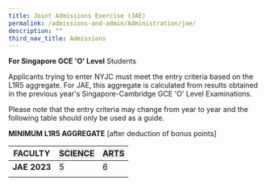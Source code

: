 ```yaml
---
title: Joint Admissions Exercise (JAE)
permalink: /admissions-and-admin/Administration/jae/
description: ""
third_nav_title: Admissions
---
```

**For Singapore GCE 'O' Level** Students

Applicants trying to enter NYJC must meet the entry criteria based on the L1R5 aggregate. For JAE, this aggregate is calculated from results obtained in the previous year's Singapore-Cambridge GCE 'O' Level Examinations.

Please note that the entry criteria may change from year to year and the following table should only be used as a guide.

**MINIMUM L1R5 AGGREGATE** [after deduction of bonus points]

<table class="tg">
<thead>
  <tr>
    <th class="tg-c1uv"><span style="font-weight:700;font-style:inherit">FACULTY</span></th>
    <th class="tg-x4kc"><span style="font-weight:inherit;font-style:inherit;background-color:#EAEAEA">SCIENCE</span></th>
    <th class="tg-x4kc"><span style="font-weight:inherit;font-style:inherit;background-color:#EAEAEA">ARTS</span></th>
  </tr>



<tbody>
  <tr>
    <td class="tg-c1uv"><span style="font-weight:700;font-style:inherit">JAE 2023</span></td>
    <td class="tg-x4kc"><span style="font-weight:inherit;font-style:inherit;background-color:#EAEAEA">5</span></td>
    <td class="tg-x4kc"><span style="font-weight:inherit;font-style:inherit;background-color:#EAEAEA">6</span></td>
  </tr>
  <tr>
    <td class="tg-0lax"></td>
    <td class="tg-0lax"></td>
    <td class="tg-0lax"></td>
  </tr>
</tbody>
</table>

<!--Go [here](https://nanyangjc.moe.edu.sg/2022/02/04/online-jae-appeal/) for information on appealing to NYJC.-->

<!--Click <a href="/joint-admission-exercise-2023/" target="_blank" rel="noopener">here</a> for JAE 2023 information.-->